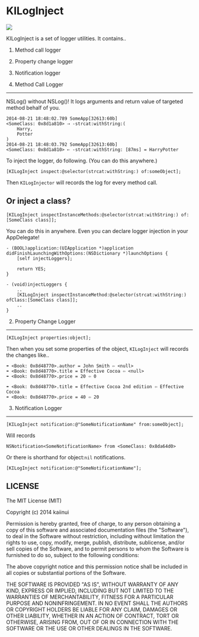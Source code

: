 KILogInject
===========

![](http://img.shields.io/cocoapods/v/KILogInject.svg?style=flat)

KILogInject is a set of logger utilities. It contains..

1. Method call logger
2. Property change logger
3. Notification logger

1. Method Call Logger
---

NSLog() without NSLog()! It logs arguments and return value of targeted method behalf of you.

```
2014-08-21 18:48:02.789 SomeApp[32613:60b] 
<SomeClass: 0x8d1a810> ⇢ -strcat:withString:(
    Harry,
    Potter
)
2014-08-21 18:48:03.792 SomeApp[32613:60b] 
<SomeClass: 0x8d1a810> ⇠ -strcat:withString: [87ms] = HarryPotter
```

To inject the logger, do following. (You can do this anywhere.)

```objc
[KILogInject inspect:@selector(strcat:withString:) of:someObject];
```

Then `KILogInjector` will records the log for every method call.

Or inject a class?
---

```objc
[KILogInject inspectInstanceMethods:@selector(strcat:withString:) of:[SomeClass class]];
```

You can do this in anywhere. Even you can declare logger injection in your AppDelegate!

```objc
- (BOOL)application:(UIApplication *)application didFinishLaunchingWithOptions:(NSDictionary *)launchOptions {
    [self injectLoggers];
    
    return YES;
}

- (void)injectLoggers {
    ..
    [KILogInject inspectInstanceMethod:@selector(strcat:withString:) ofClass:[SomeClass class]];
    ..
}
```

2. Property Change Logger
---

```objc
[KILogInject properties:object];
```

Then when you set some properties of the object, `KILogInject` will records the changes like..

```
➠ <Book: 0x8d48770>.author = John Smith ⇦ <null>
➠ <Book: 0x8d48770>.title = Effective Cocoa ⇦ <null>
➠ <Book: 0x8d48770>.price = 20 ⇦ 0

➠ <Book: 0x8d48770>.title = Effective Cocoa 2nd edition ⇦ Effective Cocoa
➠ <Book: 0x8d48770>.price = 40 ⇦ 20
```

3. Notification Logger
---

```objc
[KILogInject notification:@"SomeNotificationName" from:someObject];
```

Will records

```
NSNotification<SomeNotificationName> from <SomeClass: 0x8da64d0>
```

Or there is shorthand for object:`nil` notifications.

```objc
[KILogInject notification:@"SomeNotificationName"];
```

LICENSE
---

The MIT License (MIT)

Copyright (c) 2014 kaiinui

Permission is hereby granted, free of charge, to any person obtaining a copy
of this software and associated documentation files (the "Software"), to deal
in the Software without restriction, including without limitation the rights
to use, copy, modify, merge, publish, distribute, sublicense, and/or sell
copies of the Software, and to permit persons to whom the Software is
furnished to do so, subject to the following conditions:

The above copyright notice and this permission notice shall be included in all
copies or substantial portions of the Software.

THE SOFTWARE IS PROVIDED "AS IS", WITHOUT WARRANTY OF ANY KIND, EXPRESS OR
IMPLIED, INCLUDING BUT NOT LIMITED TO THE WARRANTIES OF MERCHANTABILITY,
FITNESS FOR A PARTICULAR PURPOSE AND NONINFRINGEMENT. IN NO EVENT SHALL THE
AUTHORS OR COPYRIGHT HOLDERS BE LIABLE FOR ANY CLAIM, DAMAGES OR OTHER
LIABILITY, WHETHER IN AN ACTION OF CONTRACT, TORT OR OTHERWISE, ARISING FROM,
OUT OF OR IN CONNECTION WITH THE SOFTWARE OR THE USE OR OTHER DEALINGS IN THE
SOFTWARE.
